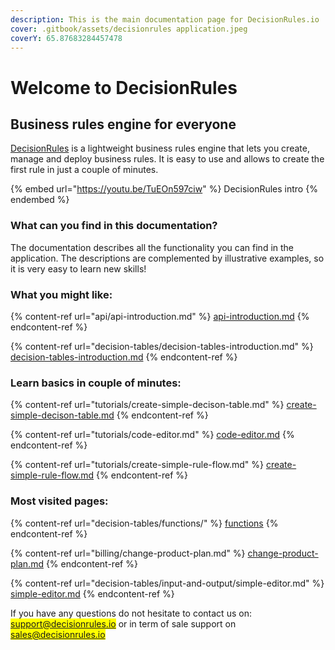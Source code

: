 ```yaml
---
description: This is the main documentation page for DecisionRules.io
cover: .gitbook/assets/decisionrules application.jpeg
coverY: 65.87683284457478
---
```


# Welcome to DecisionRules

## Business rules engine for everyone

[DecisionRules](https://decisionrules.io/) is a lightweight business rules engine that lets you create, manage and deploy business rules. It is easy to use and allows to create the first rule in just a couple of minutes.



{% embed url="https://youtu.be/TuEOn597ciw" %}
DecisionRules intro
{% endembed %}

### What can you find in this documentation?

The documentation describes all the functionality you can find in the application. The descriptions are complemented by illustrative examples, so it is very easy to learn new skills!

### What you might like:

{% content-ref url="api/api-introduction.md" %}
[api-introduction.md](api/api-introduction.md)
{% endcontent-ref %}

{% content-ref url="decision-tables/decision-tables-introduction.md" %}
[decision-tables-introduction.md](decision-tables/decision-tables-introduction.md)
{% endcontent-ref %}

### Learn basics in couple of minutes:

{% content-ref url="tutorials/create-simple-decison-table.md" %}
[create-simple-decison-table.md](tutorials/create-simple-decison-table.md)
{% endcontent-ref %}

{% content-ref url="tutorials/code-editor.md" %}
[code-editor.md](tutorials/code-editor.md)
{% endcontent-ref %}

{% content-ref url="tutorials/create-simple-rule-flow.md" %}
[create-simple-rule-flow.md](tutorials/create-simple-rule-flow.md)
{% endcontent-ref %}

### Most visited pages:

{% content-ref url="decision-tables/functions/" %}
[functions](decision-tables/functions/)
{% endcontent-ref %}

{% content-ref url="billing/change-product-plan.md" %}
[change-product-plan.md](billing/change-product-plan.md)
{% endcontent-ref %}

{% content-ref url="decision-tables/input-and-output/simple-editor.md" %}
[simple-editor.md](decision-tables/input-and-output/simple-editor.md)
{% endcontent-ref %}

If you have any questions do not hesitate to contact us on: <mark style="color:purple;">support@decisionrules.io</mark> or in term of sale support on <mark style="color:purple;">sales@decisionrules.io</mark>
